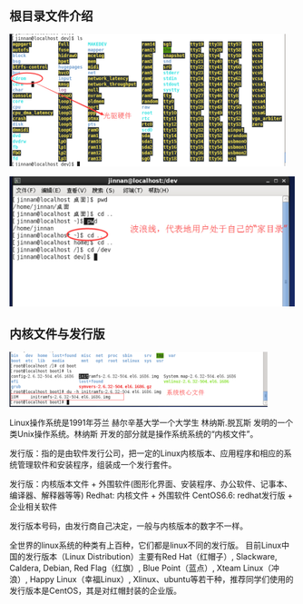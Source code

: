 ## 根目录文件介绍

![](img/03-01.png)

![](img/03-02.png)

## 内核文件与发行版

![](img/03-03.png)

Linux操作系统是1991年芬兰 赫尔辛基大学一个大学生 林纳斯.脱瓦斯 发明的一个类Unix操作系统。林纳斯 开发的部分就是操作系统系统的“内核文件”。

发行版：指的是由软件发行公司，把一定的Linux内核版本、应用程序和相应的系统管理软件和安装程序，组装成一个发行套件。

发行版：内核版本文件 + 外围软件(图形化界面、安装程序、办公软件、记事本、编译器、解释器等等)
Redhat: 内核文件 + 外围软件
CentOS6.6:  redhat发行版 + 企业相关软件

发行版本号码，由发行商自己决定，一般与内核版本的数字不一样。

全世界的linux系统的种类有上百种，它们都是linux不同的发行版。
目前Linux中国的发行版本（Linux Distribution）主要有Red Hat（红帽子）, Slackware, Caldera, Debian, Red Flag（红旗）, Blue Point（蓝点）, Xteam Linux（冲浪）, Happy Linux（幸福Linux）, Xlinux、ubuntu等若干种，推荐同学们使用的发行版本是CentOS，其是对红帽封装的企业版。